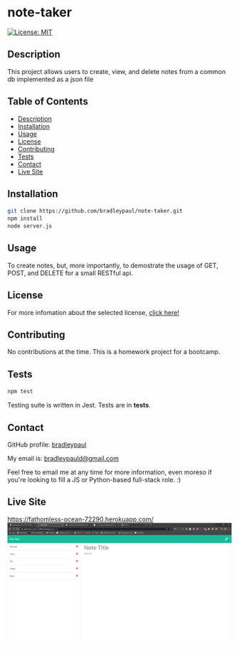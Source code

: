 # note-taker

[![License: MIT](https://img.shields.io/badge/License-MIT-yellow.svg)](https://opensource.org/licenses/MIT)

## Description

This project allows users to create, view, and delete notes from a common db implemented as a json file

## Table of Contents

* [Description](#description)
* [Installation](#installation)
* [Usage](#usage)
* [License](#license)
* [Contributing](#contributing)
* [Tests](#tests)
* [Contact](#contact)
* [Live Site](#live-site)

## Installation

```bash
git clone https://github.com/bradleypaul/note-taker.git
npm install
node server.js
```

## Usage

To create notes, but, more importantly, to demostrate the usage of GET, POST, and DELETE for a small RESTful api.

## License

  For more infomation about the selected license, [click here!](https://opensource.org/licenses/MIT)

## Contributing

No contributions at the time. This is a homework project for a bootcamp.

## Tests

```bash
npm test
```

Testing suite is written in Jest. Tests are in __tests__.

## Contact

GitHub profile: [bradleypaul](https://github.com/bradleypaul)

My email is: [bradleypauld@gmail.com](mailto:bradleypauld@gmail.com)

Feel free to email me at any time for more information, even moreso if you're looking to fill a JS or Python-based full-stack role. :)

## Live Site

<https://fathomless-ocean-72290.herokuapp.com/>
![Live site screenshot](./screenshot.png)
